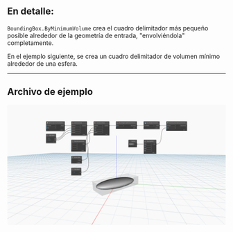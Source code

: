 ## En detalle:
`BoundingBox.ByMinimumVolume` crea el cuadro delimitador más pequeño posible alrededor de la geometría de entrada, "envolviéndola" completamente.

En el ejemplo siguiente, se crea un cuadro delimitador de volumen mínimo alrededor de una esfera.
___
## Archivo de ejemplo

![BoundingBox.ByMinimumVolume](./Autodesk.DesignScript.Geometry.BoundingBox.ByMinimumVolume_img.jpg)
